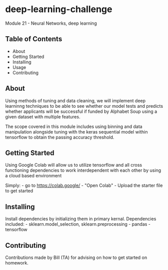 # deep-learning-challenge
Module 21 - Neural Networks, deep learning

## Table of Contents

- About
- Getting Started
- Installing 
- Usage 
- Contributing

## About
Using methods of tuning and data cleaning, we will implement deep learninng techniques to be able to see whether our model tests and predicts whether applicants will be successful if funded by Alphabet Soup using a given dataset with multiple features.

The scope covered in this module includes using binning and data manipulation alongside tuning with the keras sequential model within tensorflow to obtain the passing accuracy threshold. 

## Getting Started
Using Google Colab will allow us to utilize tensorflow and all cross functioning dependencies to work interdependent with each other by using a cloud based environment

Simply:
    - go to https://colab.google/
    - "Open Colab"
    - Upload the starter file to get started

## Installing 
Install dependencies by initializing them in primary kernal.
Dependencies included:
    - sklearn.model_selection, sklearn.preprocessing
    - pandas
    - tensorflow

## Contributing
Contributions made by Bill (TA) for advising on how to get started on homework.